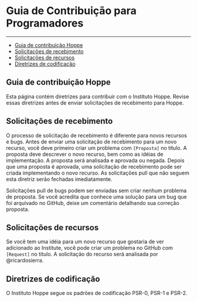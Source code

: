 # Guia de Contribuição para Programadores

---

- [Guia de contribuição Hoppe](#section-1)
- [Solicitações de recebimento](#section-2)
- [Solicitações de recursos](#section-3)
- [Diretrizes de codificação](#section-4)

<a name="section-1"></a>
## Guia de contribuição Hoppe

Esta página contém diretrizes para contribuir com o Instituto Hoppe. Revise essas diretrizes antes de enviar solicitações de recebimento para Hoppe.



<a name="section-2"></a>
## Solicitações de recebimento

O processo de solicitação de recebimento é diferente para novos recursos e bugs. Antes de enviar uma solicitação de recebimento para um novo recurso, você deve primeiro criar um problema com `[Proposta]` no título. A proposta deve descrever o novo recurso, bem como as idéias de implementação. A proposta será analisada e aprovada ou negada. Depois que uma proposta é aprovada, uma solicitação de recebimento pode ser criada implementando o novo recurso. As solicitações pull que não seguem esta diretriz serão fechadas imediatamente.

Solicitações pull de bugs podem ser enviadas sem criar nenhum problema de proposta. Se você acredita que conhece uma solução para um bug que foi arquivado no GitHub, deixe um comentário detalhando sua correção proposta.



<a name="section-3"></a>
## Solicitações de recursos

Se você tem uma idéia para um novo recurso que gostaria de ver adicionado ao Institute, você pode criar um problema no GitHub com `[Request]` no título. A solicitação do recurso será analisada por @ricardosierra.



<a name="section-4"></a>
## Diretrizes de codificação

O Instituto Hoppe segue os padrões de codificação PSR-0, PSR-1 e PSR-2.
